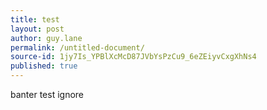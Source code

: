 ```yaml
---
title: test
layout: post
author: guy.lane
permalink: /untitled-document/
source-id: 1jy7Is_YPBlXcMcD87JVbYsPzCu9_6eZEiyvCxgXhNs4
published: true
---
```

banter test ignore 

